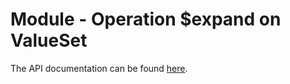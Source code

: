 # Module - Operation \$expand on ValueSet

The API documentation can be found [here](../../docs/api/operation-value-set-expand.md).
